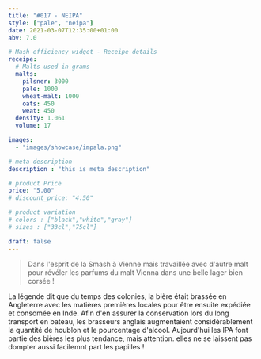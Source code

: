 ```yaml
---
title: "#017 - NEIPA"
style: ["pale", "neipa"]
date: 2021-03-07T12:35:00+01:00
abv: 7.0

# Mash efficiency widget - Receipe details
receipe:
  # Malts used in grams
  malts:
    pilsner: 3000
    pale: 1000
    wheat-malt: 1000
    oats: 450
    weat: 450
  density: 1.061
  volume: 17

images:
  - "images/showcase/impala.png"

# meta description
description : "this is meta description"

# product Price
price: "5.00"
# discount_price: "4.50"

# product variation
# colors : ["black","white","gray"]
# sizes : ["33cl","75cl"]

draft: false
---
```


> Dans l'esprit de la Smash à Vienne mais travaillée avec d'autre malt pour révéler les parfums du malt Vienna dans une belle lager bien corsée !

La légende dit que du temps des colonies, la bière était brassée en Angleterre avec les matières premières locales pour être ensuite expédiée et consomée en Inde. Afin d'en assurer la conservation lors du long transport en bateau, les brasseurs anglais augmentaient considérablement la quantité de houblon et le pourcentage d'alcool. Aujourd'hui les IPA font partie des bières les plus tendance, mais attention. elles ne se laissent pas dompter aussi facilemnt part les papilles !